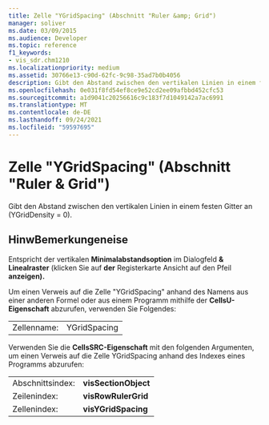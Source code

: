 ```yaml
---
title: Zelle "YGridSpacing" (Abschnitt "Ruler &amp; Grid")
manager: soliver
ms.date: 03/09/2015
ms.audience: Developer
ms.topic: reference
f1_keywords:
- vis_sdr.chm1210
ms.localizationpriority: medium
ms.assetid: 30766e13-c90d-62fc-9c98-35ad7b0b4056
description: Gibt den Abstand zwischen den vertikalen Linien in einem festen Gitter an (YGridDensity = 0).
ms.openlocfilehash: 0e031f8fd54ef8ce9e52cd2ee09afbbd452cfc53
ms.sourcegitcommit: a1d9041c20256616c9c183f7d1049142a7ac6991
ms.translationtype: MT
ms.contentlocale: de-DE
ms.lasthandoff: 09/24/2021
ms.locfileid: "59597695"
---
```

# <a name="ygridspacing-cell-ruler-amp-grid-section"></a>Zelle "YGridSpacing" (Abschnitt "Ruler &amp; Grid")

Gibt den Abstand zwischen den vertikalen Linien in einem festen Gitter an (YGridDensity = 0).
  
## <a name="remarks"></a>HinwBemerkungeneise

Entspricht der vertikalen **Minimalabstandsoption** im Dialogfeld **&amp; Linealraster** (klicken Sie auf **der** Registerkarte Ansicht auf den Pfeil **anzeigen).** 
  
Um einen Verweis auf die Zelle "YGridSpacing" anhand des Namens aus einer anderen Formel oder aus einem Programm mithilfe der **CellsU-Eigenschaft** abzurufen, verwenden Sie Folgendes: 
  
|||
|:-----|:-----|
|Zellenname:  <br/> |YGridSpacing  <br/> |
   
Verwenden Sie die **CellsSRC-Eigenschaft** mit den folgenden Argumenten, um einen Verweis auf die Zelle YGridSpacing anhand des Indexes eines Programms abzurufen: 
  
|||
|:-----|:-----|
|Abschnittsindex:  <br/> |**visSectionObject** <br/> |
|Zeilenindex:  <br/> |**visRowRulerGrid** <br/> |
|Zellenindex:  <br/> |**visYGridSpacing** <br/> |
   

